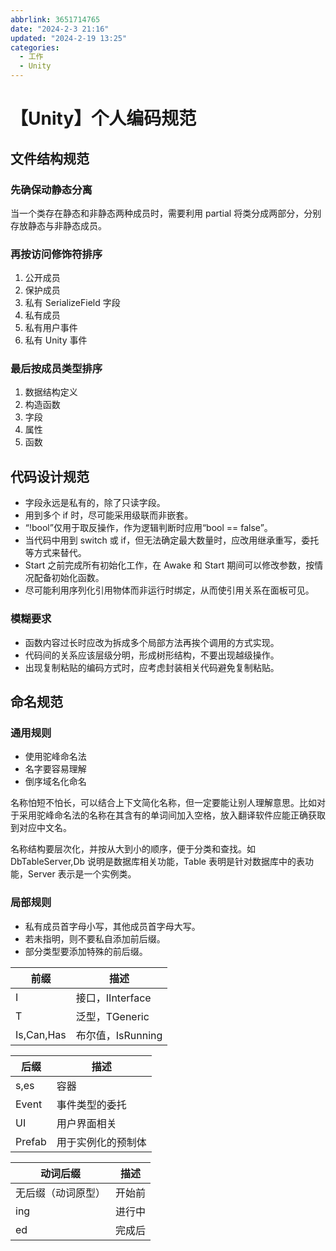 ```yaml
---
abbrlink: 3651714765
date: "2024-2-3 21:16"
updated: "2024-2-19 13:25"
categories:
  - 工作
  - Unity
---
```


# 【Unity】个人编码规范

## 文件结构规范

### 先确保动静态分离

当一个类存在静态和非静态两种成员时，需要利用 partial 将类分成两部分，分别存放静态与非静态成员。

### 再按访问修饰符排序

1. 公开成员
2. 保护成员
3. 私有 SerializeField 字段
4. 私有成员
5. 私有用户事件
6. 私有 Unity 事件

### 最后按成员类型排序

1. 数据结构定义
2. 构造函数
3. 字段
4. 属性
5. 函数

## 代码设计规范

- 字段永远是私有的，除了只读字段。
- 用到多个 if 时，尽可能采用级联而非嵌套。
- “!bool”仅用于取反操作，作为逻辑判断时应用“bool == false”。
- 当代码中用到 switch 或 if，但无法确定最大数量时，应改用继承重写，委托等方式来替代。
- Start 之前完成所有初始化工作，在 Awake 和 Start 期间可以修改参数，按情况配备初始化函数。
- 尽可能利用序列化引用物体而非运行时绑定，从而使引用关系在面板可见。

### 模糊要求

- 函数内容过长时应改为拆成多个局部方法再挨个调用的方式实现。
- 代码间的关系应该层级分明，形成树形结构，不要出现越级操作。
- 出现复制粘贴的编码方式时，应考虑封装相关代码避免复制粘贴。

## 命名规范

### 通用规则

- 使用驼峰命名法
- 名字要容易理解
- 倒序域名化命名

名称怕短不怕长，可以结合上下文简化名称，但一定要能让别人理解意思。比如对于采用驼峰命名法的名称在其含有的单词间加入空格，放入翻译软件应能正确获取到对应中文名。

名称结构要层次化，并按从大到小的顺序，便于分类和查找。如 DbTableServer,Db 说明是数据库相关功能，Table 表明是针对数据库中的表功能，Server 表示是一个实例类。

### 局部规则

- 私有成员首字母小写，其他成员首字母大写。
- 若未指明，则不要私自添加前后缀。
- 部分类型要添加特殊的前后缀。

| 前缀       | 描述              |
| ---------- | ----------------- |
| I          | 接口，IInterface  |
| T          | 泛型，TGeneric    |
| Is,Can,Has | 布尔值，IsRunning |

| 后缀   | 描述               |
| ------ | ------------------ |
| s,es   | 容器               |
| Event  | 事件类型的委托     |
| UI     | 用户界面相关       |
| Prefab | 用于实例化的预制体 |

| 动词后缀           | 描述   |
| ------------------ | ------ |
| 无后缀（动词原型） | 开始前 |
| ing                | 进行中 |
| ed                 | 完成后 |
